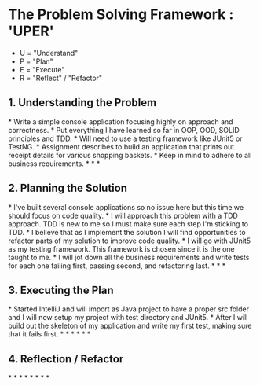 <h1>The Problem Solving Framework : 'UPER'</h1>

* U = "Understand"
* P = "Plan"
* E = "Execute"
* R = "Reflect" / "Refactor"

<h2>1. Understanding the Problem</h2>
* Write a simple console application focusing highly on approach and correctness.
* Put everything I have learned so far in OOP, OOD, SOLID principles and TDD.
* Will need to use a testing framework like JUnit5 or TestNG.
* Assignment describes to build an application that prints out receipt details for various shopping baskets.
* Keep in mind to adhere to all business requirements.
*
*
*
<h2>
    2. Planning the Solution
</h2>
* I've built several console applications so no issue here but this time we should focus on code quality.
* I will approach this problem with a TDD approach. TDD is new to me so I must make sure each step I'm sticking to TDD.
* I believe that as I implement the solution I will find opportunities to refactor parts of my solution to improve code quality.
* I will go with JUnit5 as my testing framework. This framework is chosen since it is the one taught to me. 
* I will jot down all the business requirements and write tests for each one failing first, passing second, and refactoring last.
* 
*
*
<h2>
    3. Executing the Plan
</h2>
* Started IntelliJ and will import as Java project to have a proper src folder and I will now setup my project with test directory and JUnit5.
* After I will build out the skeleton of my application and write my first test, making sure that it fails first.
*
*
*
*
*
*
<h2>
    4. Reflection / Refactor
</h2>
*
*
*
*
*
*
*
*